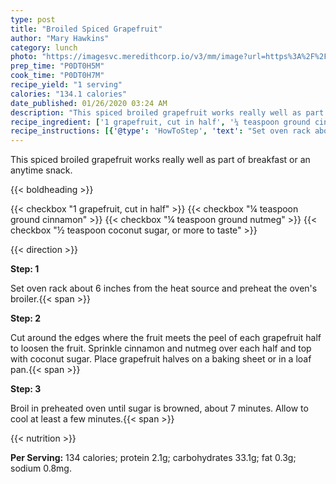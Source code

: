 ```yaml
---
type: post
title: "Broiled Spiced Grapefruit"
author: "Mary Hawkins"
category: lunch
photo: "https://imagesvc.meredithcorp.io/v3/mm/image?url=https%3A%2F%2Fimages.media-allrecipes.com%2Fuserphotos%2F2437355.jpg"
prep_time: "P0DT0H5M"
cook_time: "P0DT0H7M"
recipe_yield: "1 serving"
calories: "134.1 calories"
date_published: 01/26/2020 03:24 AM
description: "This spiced broiled grapefruit works really well as part of breakfast or an anytime snack."
recipe_ingredient: ['1 grapefruit, cut in half', '¼ teaspoon ground cinnamon', '¼ teaspoon ground nutmeg', '½ teaspoon coconut sugar, or more to taste']
recipe_instructions: [{'@type': 'HowToStep', 'text': "Set oven rack about 6 inches from the heat source and preheat the oven's broiler.\n"}, {'@type': 'HowToStep', 'text': 'Cut around the edges where the fruit meets the peel of each grapefruit half to loosen the fruit. Sprinkle cinnamon and nutmeg over each half and top with coconut sugar. Place grapefruit halves on a baking sheet or in a loaf pan.\n'}, {'@type': 'HowToStep', 'text': 'Broil in preheated oven until sugar is browned, about 7 minutes. Allow to cool at least a few minutes.\n'}]
---
```


This spiced broiled grapefruit works really well as part of breakfast or an anytime snack. 

{{< boldheading >}}

{{< checkbox "1  grapefruit, cut in half" >}}
{{< checkbox "¼ teaspoon ground cinnamon" >}}
{{< checkbox "¼ teaspoon ground nutmeg" >}}
{{< checkbox "½ teaspoon coconut sugar, or more to taste" >}}


{{< direction >}}

**Step: 1**

Set oven rack about 6 inches from the heat source and preheat the oven's broiler.{{< span >}}

**Step: 2**

Cut around the edges where the fruit meets the peel of each grapefruit half to loosen the fruit. Sprinkle cinnamon and nutmeg over each half and top with coconut sugar. Place grapefruit halves on a baking sheet or in a loaf pan.{{< span >}}

**Step: 3**

Broil in preheated oven until sugar is browned, about 7 minutes. Allow to cool at least a few minutes.{{< span >}}

{{< nutrition >}}

**Per Serving:** 134 calories; protein 2.1g; carbohydrates 33.1g; fat 0.3g; sodium 0.8mg.